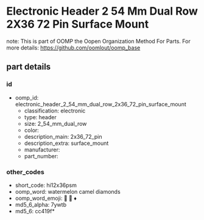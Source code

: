 # Electronic Header 2 54 Mm Dual Row 2X36 72 Pin Surface Mount  

note: This is part of OOMP the Oopen Organization Method For Parts. For more details: https://github.com/oomlout/oomp_base

##  part details





### id
* oomp_id: electronic_header_2_54_mm_dual_row_2x36_72_pin_surface_mount
  * classification: electronic
  * type: header
  * size: 2_54_mm_dual_row
  * color: 
  * description_main: 2x36_72_pin
  * description_extra: surface_mount
  * manufacturer: 
  * part_number: 

### other_codes
* short_code: hi12x36psm
* oomp_word: watermelon camel diamonds
* oomp_word_emoji: :watermelon: :camel: :diamonds:
* md5_6_alpha: 7ywtb
* md5_6: cc419f* 